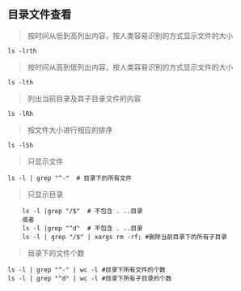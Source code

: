 ## 目录文件查看

> 按时间从低到高列出内容，按人类容易识别的方式显示文件的大小  
```
ls -lrth
```
> 按时间从高到低列出内容，按人类容易识别的方式显示文件的大小
```
ls -lth
```

> 列出当前目录及其子目录文件的内容
```
ls -lRh
```
> 按文件大小进行相应的排序
```
ls -lSh
```
> 只显示文件
```
ls -l | grep "^-"  # 目录下的所有文件
```
> 只显示目录
```
    ls -l |grep "/$"  # 不包含 . ..目录
    或者
    ls -l |grep "^d"  # 不包含 . ..目录
    ls -l | grep "/$" | xargs rm -rf; #删除当前目录下的所有子目录
```
> 目录下的文件个数
```
ls -l | grep "^-" | wc -l #目录下所有文件的个数
ls -l | grep "^d" | wc -l #目录下所有子目录的个数
```